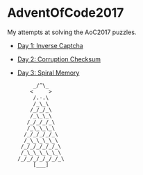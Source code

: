 ﻿# AdventOfCode2017
My attempts at solving the AoC2017 puzzles. 

* [Day 1: Inverse Captcha](day1puzzle1/day1puzzle1/Program.cs)
* [Day 2: Corruption Checksum](day2puzzle/day2puzzle/Program.cs)
* [Day 3: Spiral Memory](day3puzzle/day3puzzle/Program.cs)

           _/^\_      
          <     >
           /.-.\
           /_\_\
          /_/_/_\
          /_\_\_\
         /_/_/_/_\
         /_\_\_\_\
        /_/_/_/_/_\
        /_\_\_\_\_\
       /_/_/_/_/_/_\
       /_\_\_\_\_\_\
      /_/_/_/_/_/_/_\
           [___]
           
